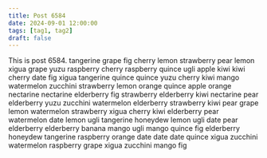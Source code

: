 ```yaml
---
title: Post 6584
date: 2024-09-01 12:00:00
tags: [tag1, tag2]
draft: false
---
```

This is post 6584.
tangerine
grape
fig
cherry
lemon
strawberry
pear
lemon
xigua
grape
yuzu
raspberry
cherry
raspberry
quince
ugli
apple
kiwi
kiwi
cherry
date
fig
xigua
tangerine
quince
quince
yuzu
cherry
kiwi
mango
watermelon
zucchini
strawberry
lemon
orange
quince
apple
orange
nectarine
nectarine
elderberry
fig
strawberry
elderberry
kiwi
nectarine
pear
elderberry
yuzu
zucchini
watermelon
elderberry
strawberry
kiwi
pear
grape
lemon
watermelon
strawberry
xigua
cherry
kiwi
elderberry
pear
watermelon
date
lemon
ugli
tangerine
honeydew
lemon
ugli
date
pear
elderberry
elderberry
banana
mango
ugli
mango
quince
fig
elderberry
honeydew
tangerine
raspberry
orange
date
date
date
quince
xigua
zucchini
watermelon
raspberry
grape
xigua
zucchini
mango
fig
